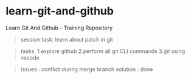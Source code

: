 # learn-git-and-github
Learn Git And Github - Training Repository


>session task: 
learn about patch in git

>tasks:
1.explore github
2.perform all git CLI commands 
3.git using vscode

>issues : 
conflict during merge branch 
>solution : done
